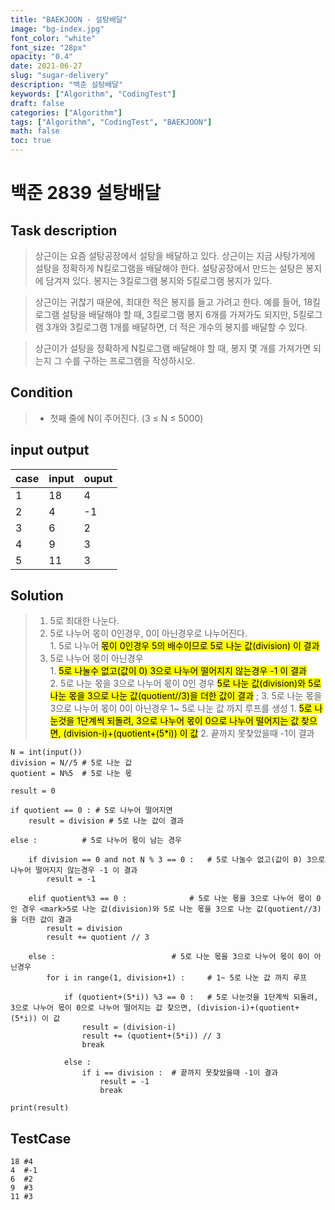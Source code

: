 ```yaml
---
title: "BAEKJOON - 설탕배달"
image: "bg-index.jpg"
font_color: "white"
font_size: "28px"
opacity: "0.4"
date: 2021-06-27
slug: "sugar-delivery"
description: "백준 설탕배달"
keywords: ["Algorithm", "CodingTest"]
draft: false
categories: ["Algorithm"]
tags: ["Algorithm", "CodingTest", "BAEKJOON"]
math: false
toc: true
---
```


# 백준 2839 설탕배달

## Task description

> 상근이는 요즘 설탕공장에서 설탕을 배달하고 있다. 상근이는 지금 사탕가게에 설탕을 정확하게 N킬로그램을 배달해야 한다. 설탕공장에서 만드는 설탕은 봉지에 담겨져 있다. 봉지는 3킬로그램 봉지와 5킬로그램 봉지가 있다.

> 상근이는 귀찮기 때문에, 최대한 적은 봉지를 들고 가려고 한다. 예를 들어, 18킬로그램 설탕을 배달해야 할 때, 3킬로그램 봉지 6개를 가져가도 되지만, 5킬로그램 3개와 3킬로그램 1개를 배달하면, 더 적은 개수의 봉지를 배달할 수 있다.

> 상근이가 설탕을 정확하게 N킬로그램 배달해야 할 때, 봉지 몇 개를 가져가면 되는지 그 수를 구하는 프로그램을 작성하시오.

## Condition
> - 첫째 줄에 N이 주어진다. (3 ≤ N ≤ 5000)

## input output

case   | input  | ouput
-------|--------|-------
1      | 18     | 4
2      | 4      | -1
3      | 6      | 2
4      | 9      | 3
5      | 11     | 3


## Solution 
> 1. 5로 최대한 나눈다. 
> 2. 5로 나누어 몫이 0인경우, 0이 아닌경우로 나누어진다. <br>
	1. 5로 나누어 <mark>몫이 0인경우 5의 배수이므로 5로 나눈 값(division) 이 결과</mark>
> 3. 5로 나누어 몫이 아닌경우 <br>
	1. <mark>5로 나눌수 없고(값이 0) 3으로 나누어 떨어지지 않는경우 -1 이 결과</mark>  <br>
	2. 5로 나눈 몫을 3으로 나누어 몫이 0인 경우 <mark>5로 나눈 값(division)와 5로 나눈 몫을 3으로 나눈 값(quotient//3)을 더한 값이  	결과</mark> ; 
	3. 5로 나눈 몫을 3으로 나누어 몫이 0이 아닌경우 1~ 5로 나눈 값 까지 루프를 생성
		1. <mark>5로 나눈것을 1단계씩 되돌려, 3으로 나누어 몫이 0으로 나누어 떨어지는 값 찾으면, (division-i)+(quotient+(5*i)) 이 값</mark>
		2. 끝까지 못찾았을때 -1이 결과

```
N = int(input())
division = N//5 # 5로 나눈 값
quotient = N%5  # 5로 나눈 몫

result = 0

if quotient == 0 : # 5로 나누어 떨어지면 
    result = division # 5로 나눈 값이 결과
    
else : 			# 5로 나누어 몫이 남는 경우

    if division == 0 and not N % 3 == 0 :	# 5로 나눌수 없고(값이 0) 3으로 나누어 떨어지지 않는경우 -1 이 결과
        result = -1

    elif quotient%3 == 0 : 				# 5로 나눈 몫을 3으로 나누어 몫이 0인 경우 <mark>5로 나눈 값(division)와 5로 나눈 몫을 3으로 나눈 값(quotient//3)을 더한 값이 결과
        result = division
        result += quotient // 3
        
    else :							# 5로 나눈 몫을 3으로 나누어 몫이 0이 아닌경우
        for i in range(1, division+1) : 	# 1~ 5로 나눈 값 까지 루프
        
            if (quotient+(5*i)) %3 == 0 :	# 5로 나눈것을 1단계씩 되돌려, 3으로 나누어 몫이 0으로 나누어 떨어지는 값 찾으면, (division-i)+(quotient+(5*i)) 이 값
                result = (division-i) 	
                result += (quotient+(5*i)) // 3
                break
                
            else :
                if i == division :	# 끝까지 못찾았을때 -1이 결과
                    result = -1
                    break

print(result)

```



## TestCase
```
18 #4
4  #-1
6  #2
9  #3
11 #3
```
